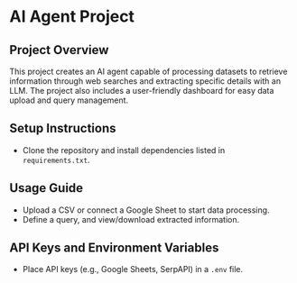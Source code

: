 # AI Agent Project

## Project Overview
This project creates an AI agent capable of processing datasets to retrieve information through web searches and extracting specific details with an LLM. The project also includes a user-friendly dashboard for easy data upload and query management.

## Setup Instructions
- Clone the repository and install dependencies listed in `requirements.txt`.

## Usage Guide
- Upload a CSV or connect a Google Sheet to start data processing.
- Define a query, and view/download extracted information.

## API Keys and Environment Variables
- Place API keys (e.g., Google Sheets, SerpAPI) in a `.env` file.
